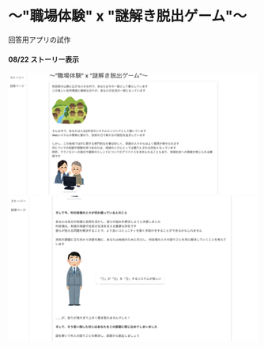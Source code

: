 # ～"職場体験" x "謎解き脱出ゲーム"～
回答用アプリの試作

#### 08/22 ストーリー表示
![1](./yamaoku230822_1.png)
![2](./yamaoku230822_2.png)
